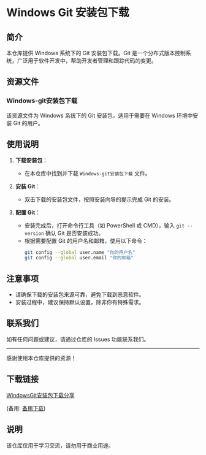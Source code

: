 # Windows Git 安装包下载

## 简介

本仓库提供 Windows 系统下的 Git 安装包下载。Git 是一个分布式版本控制系统，广泛用于软件开发中，帮助开发者管理和跟踪代码的变更。

## 资源文件

### Windows-git安装包下载

该资源文件为 Windows 系统下的 Git 安装包，适用于需要在 Windows 环境中安装 Git 的用户。

## 使用说明

1. **下载安装包**：
   - 在本仓库中找到并下载 `Windows-git安装包下载` 文件。

2. **安装 Git**：
   - 双击下载的安装包文件，按照安装向导的提示完成 Git 的安装。

3. **配置 Git**：
   - 安装完成后，打开命令行工具（如 PowerShell 或 CMD），输入 `git --version` 确认 Git 是否安装成功。
   - 根据需要配置 Git 的用户名和邮箱，使用以下命令：
     ```bash
     git config --global user.name "你的用户名"
     git config --global user.email "你的邮箱"
     ```

## 注意事项

- 请确保下载的安装包来源可靠，避免下载到恶意软件。
- 安装过程中，建议保持默认设置，除非你有特殊需求。

## 联系我们

如有任何问题或建议，请通过仓库的 Issues 功能联系我们。

---

感谢使用本仓库提供的资源！

## 下载链接
[WindowsGit安装包下载分享](https://pan.quark.cn/s/ed4ee1dcb469) 

(备用: [备用下载](https://pan.baidu.com/s/1z4Rjn1AW5yZPvjm85cggfA?pwd=1234))

## 说明

该仓库仅用于学习交流，请勿用于商业用途。
